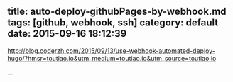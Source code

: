 title: auto-deploy-githubPages-by-webhook.md
tags: [github, webhook, ssh]
category: default
date: 2015-09-16 18:12:39
---

http://blog.coderzh.com/2015/09/13/use-webhook-automated-deploy-hugo/?hmsr=toutiao.io&utm_medium=toutiao.io&utm_source=toutiao.io


...
